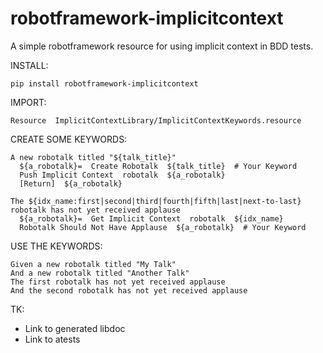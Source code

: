 # robotframework-implicitcontext

A simple robotframework resource for using implicit context in BDD tests.

INSTALL:

    pip install robotframework-implicitcontext

IMPORT:

    Resource  ImplicitContextLibrary/ImplicitContextKeywords.resource

CREATE SOME KEYWORDS:

    A new robotalk titled "${talk_title}"
      ${a_robotalk}=  Create Robotalk  ${talk_title}  # Your Keyword
      Push Implicit Context  robotalk  ${a_robotalk}
      [Return]  ${a_robotalk}

    The ${idx_name:first|second|third|fourth|fifth|last|next-to-last} robotalk has not yet received applause
      ${a_robotalk}=  Get Implicit Context  robotalk  ${idx_name}
      Robotalk Should Not Have Applause  ${a_robotalk}  # Your Keyword

USE THE KEYWORDS:

    Given a new robotalk titled "My Talk"
    And a new robotalk titled "Another Talk"
    The first robotalk has not yet received applause
    And the second robotalk has not yet received applause

TK:
* Link to generated libdoc
* Link to atests
